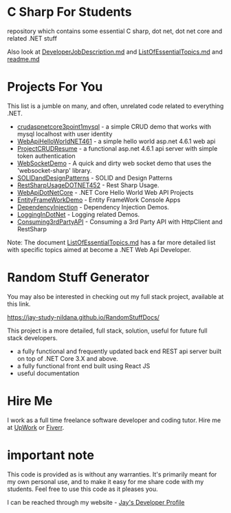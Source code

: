 # C Sharp For Students

repository which contains some essential C sharp, dot net, dot net core and related .NET stuff

Also look at [DeveloperJobDescription.md](DeveloperJobDescription.md) and [ListOfEssentialTopics.md](ListOfEssentialTopics.md) and [readme.md](README.md)

# Projects For You

This list is a jumble on many, and often, unrelated code related to everything .NET.

* [crudaspnetcore3point1mysql](crudaspnetcore3point1mysql) - a simple CRUD demo that works with mysql localhost with user identity
* [WebApiHelloWorldNET461](WebApiHelloWorldNET461) - a simple hello world asp.net 4.6.1 web api
* [ProjectCRUDResume](ProjectCRUDResume) - a functional asp.net 4.6.1 api server with simple token authentication
* [WebSocketDemo](WebSocketDemo) - A quick and dirty web socket demo that uses the 'websocket-sharp' library.
* [SOLIDandDesignPatterns](SOLIDandDesignPatterns) - SOLID and Design Patterns
* [RestSharpUsageDOTNET452](RestSharpUsageDOTNET452) - Rest Sharp Usage.
* [WebApiDotNetCore](WebApiDotNetCore) - .NET Core Hello World Web API Projects
* [EntityFrameWorkDemo](EntityFrameWorkDemo) - Entity FrameWork Console Apps
* [DependencyInjection](DependencyInjection) - Dependency Injection Demos.
* [LoggingInDotNet](LoggingInDotNet) - Logging related Demos.
* [Consuming3rdPartyAPI](Consuming3rdPartyAPI) - Consuming a 3rd Party API with HttpClient and RestSharp

Note: The document [ListOfEssentialTopics.md](ListOfEssentialTopics.md) has a far more detailed list with specific topics aimed at become a .NET Web Api Developer.

# Random Stuff Generator

You may also be interested in checking out my full stack project, available at this link.

https://jay-study-nildana.github.io/RandomStuffDocs/

This project is a more detailed, full stack, solution, useful for future full stack developers.

* a fully functional and frequently updated back end REST api server built on top of .NET Core 3.X and above.
* a fully functional front end built using React JS
* useful documentation

# Hire Me

I work as a full time freelance software developer and coding tutor. Hire me at [UpWork](https://www.upwork.com/fl/vijayasimhabr) or [Fiverr](https://www.fiverr.com/jay_codeguy). 

# important note 

This code is provided as is without any warranties. It's primarily meant for my own personal use, and to make it easy for me share code with my students. Feel free to use this code as it pleases you.

I can be reached through my website - [Jay's Developer Profile](https://jay-study-nildana.github.io/developerprofile)